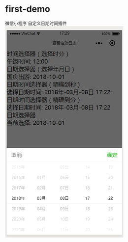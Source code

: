 # first-demo
微信小程序 自定义日期时间插件
![Image text](https://github.com/Huge-HD/img-folder/blob/master/%E5%BE%AE%E4%BF%A1%E5%9B%BE%E7%89%87_20180308172943.png)
